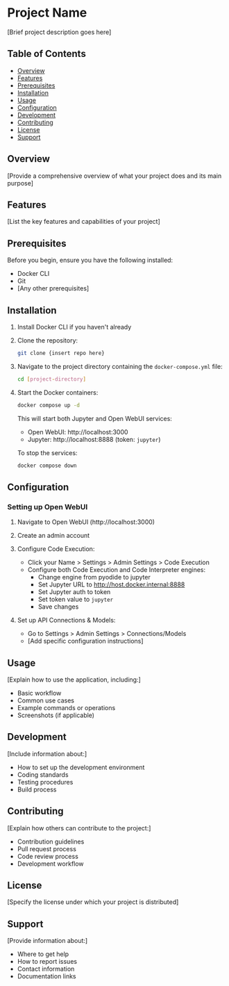 # Project Name

[Brief project description goes here]

## Table of Contents
- [Overview](#overview)
- [Features](#features)
- [Prerequisites](#prerequisites)
- [Installation](#installation)
- [Usage](#usage)
- [Configuration](#configuration)
- [Development](#development)
- [Contributing](#contributing)
- [License](#license)
- [Support](#support)

## Overview

[Provide a comprehensive overview of what your project does and its main purpose]

## Features

[List the key features and capabilities of your project]

## Prerequisites

Before you begin, ensure you have the following installed:
- Docker CLI
- Git
- [Any other prerequisites]

## Installation

1. Install Docker CLI if you haven't already

2. Clone the repository:
   ```bash
   git clone {insert repo here}
   ```

3. Navigate to the project directory containing the `docker-compose.yml` file:
   ```bash
   cd [project-directory]
   ```

4. Start the Docker containers:
   ```bash
   docker compose up -d
   ```
   
   This will start both Jupyter and Open WebUI services:
   - Open WebUI: http://localhost:3000
   - Jupyter: http://localhost:8888 (token: `jupyter`)

   To stop the services:
   ```bash
   docker compose down
   ```

## Configuration

### Setting up Open WebUI

1. Navigate to Open WebUI (http://localhost:3000)
2. Create an admin account
3. Configure Code Execution:
   - Click your Name > Settings > Admin Settings > Code Execution
   - Configure both Code Execution and Code Interpreter engines:
     - Change engine from pyodide to jupyter
     - Set Jupyter URL to http://host.docker.internal:8888
     - Set Jupyter auth to token
     - Set token value to `jupyter`
     - Save changes

4. Set up API Connections & Models:
   - Go to Settings > Admin Settings > Connections/Models
   - [Add specific configuration instructions]

## Usage

[Explain how to use the application, including:]
- Basic workflow
- Common use cases
- Example commands or operations
- Screenshots (if applicable)

## Development

[Include information about:]
- How to set up the development environment
- Coding standards
- Testing procedures
- Build process

## Contributing

[Explain how others can contribute to the project:]
- Contribution guidelines
- Pull request process
- Code review process
- Development workflow

## License

[Specify the license under which your project is distributed]

## Support

[Provide information about:]
- Where to get help
- How to report issues
- Contact information
- Documentation links